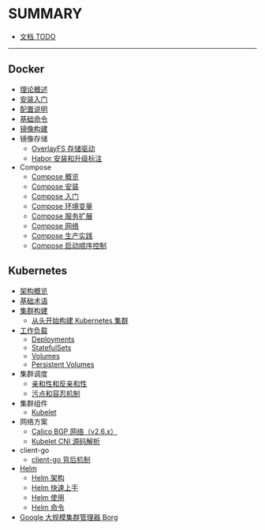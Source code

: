 # SUMMARY

* [文档 TODO](todo.md)

---

## Docker

* [理论概述](moby/chapter1.md)
* [安装入门](moby/chapter2.md)
* [配置说明](moby/chapter3.md)
* [基础命令](moby/chapter4.md)
* [镜像构建](moby/chapter5.md)
* 镜像存储
    * [OverlayFS 存储驱动](moby/docker-overlayfs.md)
    * [Habor 安装和升级标注](moby/harbor.md)
* Compose
    * [Compose 概览](moby/docker-compose-overview.md)
    * [Compose 安装](moby/docker-compose-install.md)
    * [Compose 入门](moby/docker-compose-getting-started.md)
    * [Compose 环境变量](moby/docker-compose-envs.md)
    * [Compose 服务扩展](moby/docker-compose-extends.md)
    * [Compose 网络](moby/docker-compose-network.md)
    * [Compose 生产实践](moby/docker-compose-production.md)
    * [Compose 启动顺序控制](moby/docker-compose-startup-order.md)

## Kubernetes

* [架构概览](k8s/arch.md)
* [基础术语](k8s/concepts.md)
* [集群构建](k8s/install.md)
    * [从头开始构建 Kubernetes 集群](k8s/install-manual.md)
* [工作负载](k8s/workload.md)
    * [Deployments](k8s/concepts-deployments.md)
    * [StatefulSets](k8s/concepts-statefulsets.md)
    * [Volumes](k8s/concepts-volumes.md)
    * [Persistent Volumes](k8s/concepts-pv.md)
* 集群调度
    * [亲和性和反亲和性](k8s/assigning-pods-to-nodes.md)
    * [污点和容忍机制](k8s/taint-and-toleration.md)
* 集群组件
    * [Kubelet](k8s/kubelet.md)
* 网络方案
    * [Calico BGP 网络（v2.6.x）](k8s/calico.md)
    * [Kubelet CNI 源码解析](k8s/src-kubelet-cni.md)
* client-go
    * [client-go 背后机制](k8s/controller-client-go.md)
* [Helm](k8s/helm.md)
    * [Helm 架构](k8s/helm-arch.md)
    * [Helm 快速上手](k8s/helm-quickstart.md)
    * [Helm 使用](k8s/helm-using.md)
    * [Helm 命令](k8s/helm-command.md)
* [Google 大规模集群管理器 Borg](k8s/borg.md)
